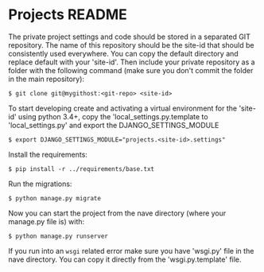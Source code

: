 # Projects README

The private project settings and code should be stored in a separated GIT repository. The name of this repository should be the site-id that should be consistently used everywhere. You can copy the default directory and replace default with your 'site-id'. Then include your private repository as a folder with the following command (make sure you don't commit the folder in the main repository):

	$ git clone git@mygithost:<git-repo> <site-id>

To start developing create and activating a virtual environment for the 'site-id' using python 3.4+, copy the 'local_settings.py.template to 'local_settings.py' and export the DJANGO_SETTINGS_MODULE

	$ export DJANGO_SETTINGS_MODULE="projects.<site-id>.settings"

Install the requirements:

	$ pip install -r ../requirements/base.txt

Run the migrations:

    $ python manage.py migrate

Now you can start the project from the nave directory (where your manage.py file is) with:

	$ python manage.py runserver

If you run into an `wsgi` related error make sure you have 'wsgi.py' file in the nave directory. You can copy it directly from the 'wsgi.py.template' file.